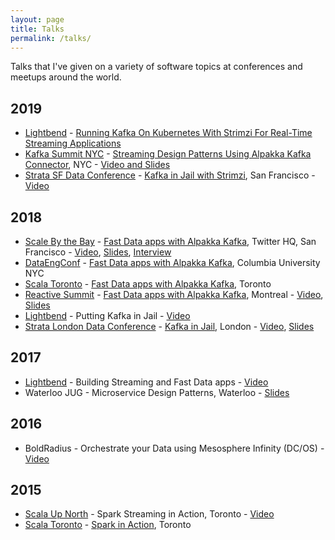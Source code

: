 ```yaml
---
layout: page
title: Talks
permalink: /talks/
---
```


Talks that I've given on a variety of software topics at conferences and meetups around the world.

## 2019

* [Lightbend](http://www.lightbend.com) - [Running Kafka On Kubernetes With Strimzi For Real-Time Streaming Applications](https://info.lightbend.com/webinar-running-kafka-on-kubernetes-w-strimzi-register.html)
* [Kafka Summit NYC](https://kafka-summit.org/events/kafka-summit-new-york-2019/) - [Streaming Design Patterns Using Alpakka Kafka Connector](https://kafka-summit.org/sessions/streaming-design-patterns-using-alpakka-kafka-connector/), NYC - [Video and Slides](https://www.confluent.io/kafka-summit-ny19/streaming-design-patterns-using-alpakka-kafka-connector)
* [Strata SF Data Conference](https://conferences.oreilly.com/strata/strata-ca) - [Kafka in Jail with Strimzi](https://conferences.oreilly.com/strata/strata-ca/public/schedule/detail/72514), San Francisco - [Video](https://player.oreilly.com/videos/9781492025986)

## 2018

* [Scale By the Bay](http://scale.bythebay.io/) - [Fast Data apps with Alpakka Kafka](https://scalebythebay2018.sched.com/speaker/sean_glover.1yeztguw?iframe=yes&w=100%&sidebar=yes&bg=no), Twitter HQ, San Francisco - [Video](https://www.youtube.com/watch?v=ib1oYAS2dh0), [Slides](http://seanglover.com/assets/slides/Fast_Data_apps_with_Alpakka_Kafka_Connector_ScaleByTheBay_2018.pdf), [Interview](https://www.youtube.com/watch?v=da0wXtrpcCA)
* [DataEngConf](https://www.reactivesummit.org/) - [Fast Data apps with Alpakka Kafka](https://www.datacouncil.ai/speaker/fast-data-apps-with-alpakka-kafka-connector-and-akka-streams?hsLang=en-us), Columbia University NYC
* [Scala Toronto](https://www.meetup.com/scalator/) - [Fast Data apps with Alpakka Kafka](https://www.meetup.com/scalator/events/255401491/), Toronto
* [Reactive Summit](https://www.reactivesummit.org/) - [Fast Data apps with Alpakka Kafka](https://www.reactivesummit.org/2018/speakers/sean-glover), Montreal - [Video](https://www.youtube.com/watch?v=wQ-c3Dmlimc), [Slides](http://seanglover.com/assets/slides/Fast_Data_apps_with_Alpakka_Kafka_Connector_ReactiveSummit_2018.pdf)
* [Lightbend](http://www.lightbend.com) - Putting Kafka in Jail - [Video](https://info.lightbend.com/webinar-kafka-in-jail-recording.html?utm_source=website&utm_medium=homepage-link-list&utm_campaign=WBN-2018-JUN-Kafka-in-jail&utm_term=none&utm_content=none)
* [Strata London Data Conference](https://conferences.oreilly.com/strata/strata-eu-2018) - [Kafka in Jail](https://conferences.oreilly.com/strata/strata-eu-2018/public/schedule/detail/65418), London - [Video](https://www.safaribooksonline.com/videos/strata-data-conference/9781492025993/9781492025993-video320545), [Slides](http://seanglover.com/assets/slides/Kafka_in_Jail-Strata_London_2018.pdf)

## 2017

* [Lightbend](http://www.lightbend.com) - Building Streaming and Fast Data apps - [Video](https://info.lightbend.com/webinar-building-streaming-and-fast-data-applications-with-spark-mesos-akka-cassandra-and-kafka.html)
* Waterloo JUG - Microservice Design Patterns, Waterloo - [Slides](http://seanglover.com/assets/slides/Microservice_Design_Patterns_and_Lagom_Waterloo_Jug_2017.pdf)

## 2016

* BoldRadius - Orchestrate your Data using Mesosphere Infinity (DC/OS) - [Video](https://www.youtube.com/watch?v=ls5hjHrM9l8)

## 2015

* [Scala Up North](http://scalaupnorth.com/2015.html) - Spark Streaming in Action, Toronto - [Video](https://www.youtube.com/watch?v=aul3uXTtVJo)
* [Scala Toronto](https://www.meetup.com/scalator/) - [Spark in Action](https://www.meetup.com/scalator/events/220911327/), Toronto
